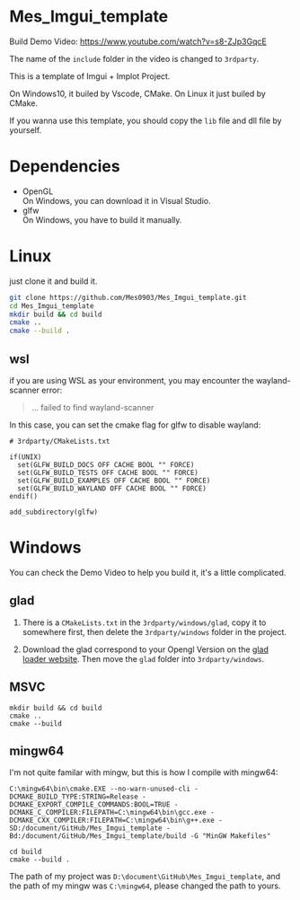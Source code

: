 # Mes_Imgui_template

Build Demo Video: https://www.youtube.com/watch?v=s8-ZJp3GqcE

The name of the `include` folder in the video is changed to `3rdparty`.

This is a template of Imgui + Implot Project.  

On Windows10, it builed by Vscode, CMake. On Linux it just builed by CMake.

If you wanna use this template, you should copy the `lib` file and dll file by yourself.

# Dependencies

+ OpenGL    
    On Windows, you can download it in Visual Studio.
+ glfw  
    On Windows, you have to build it manually.
# Linux

just clone it and build it.

```bash
git clone https://github.com/Mes0903/Mes_Imgui_template.git
cd Mes_Imgui_template
mkdir build && cd build
cmake ..
cmake --build .
```

## wsl

if you are using WSL as your environment, you may encounter the wayland-scanner error:

> ... failed to find wayland-scanner

In this case, you can set the cmake flag for glfw to disable wayland:

```
# 3rdparty/CMakeLists.txt

if(UNIX)
  set(GLFW_BUILD_DOCS OFF CACHE BOOL "" FORCE)
  set(GLFW_BUILD_TESTS OFF CACHE BOOL "" FORCE)
  set(GLFW_BUILD_EXAMPLES OFF CACHE BOOL "" FORCE)
  set(GLFW_BUILD_WAYLAND OFF CACHE BOOL "" FORCE)
endif()

add_subdirectory(glfw)
```

# Windows

You can check the Demo Video to help you build it, it's a little complicated.

## glad

1. There is a `CMakeLists.txt` in the `3rdparty/windows/glad`, copy it to somewhere first, then delete the `3rdparty/windows` folder in the project.

2. Download the glad correspond to your Opengl Version on the [glad loader website](https://glad.dav1d.de/). Then move the `glad` folder into `3rdparty/windows`.

## MSVC

```
mkdir build && cd build
cmake ..
cmake --build
```

## mingw64

I'm not quite familar with mingw, but this is how I compile with mingw64:

```
C:\mingw64\bin\cmake.EXE --no-warn-unused-cli -DCMAKE_BUILD_TYPE:STRING=Release -DCMAKE_EXPORT_COMPILE_COMMANDS:BOOL=TRUE -DCMAKE_C_COMPILER:FILEPATH=C:\mingw64\bin\gcc.exe -DCMAKE_CXX_COMPILER:FILEPATH=C:\mingw64\bin\g++.exe -SD:/document/GitHub/Mes_Imgui_template -Bd:/document/GitHub/Mes_Imgui_template/build -G "MinGW Makefiles"

cd build
cmake --build .
```

The path of my project was `D:\document\GitHub\Mes_Imgui_template`, and the path of my mingw was `C:\mingw64`, please changed the path to yours.
